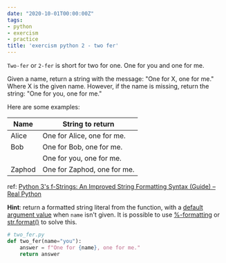 ```yaml
---
date: "2020-10-01T00:00:00Z"
tags:
- python
- exercism
- practice
title: 'exercism python 2 - two fer'
---
```

`Two-fer` or `2-fer` is short for two for one. One for you and one for me.

Given a name, return a string with the message: "One for X, one for me." Where X is the given name. However, if the name is missing, return the string: "One for you, one for me."

<!--more-->
 
Here are some examples:

|Name    |String to return           |
|--------|---------------------------|
|Alice   |One for Alice, one for me. |
|Bob     |One for Bob, one for me.   |
|        |One for you, one for me.   |
|Zaphod  |One for Zaphod, one for me.|

ref: [Python 3's f-Strings: An Improved String Formatting Syntax (Guide) – Real Python](https://realpython.com/python-f-strings/#f-strings-a-new-and-improved-way-to-format-strings-in-python)

**Hint**: return a formatted string literal from the function, with a [default argument value](https://docs.python.org/3/tutorial/controlflow.html#default-argument-values) when `name` isn't given. It is possible to use [%-formatting](https://realpython.com/python-f-strings/#option-1-formatting) or [str.format()](https://realpython.com/python-f-strings/#option-2-strformat) to solve this.

``` python
# two_fer.py
def two_fer(name="you"):
    answer = f"One for {name}, one for me."
    return answer
```
